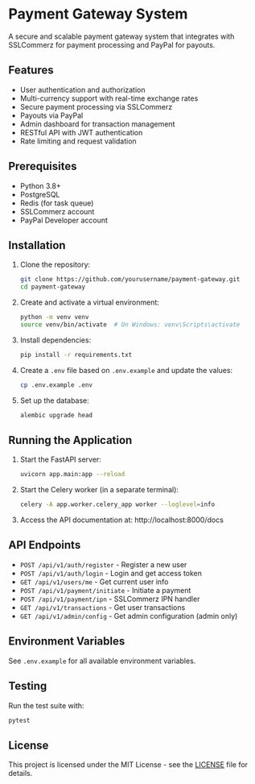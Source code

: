 # Payment Gateway System

A secure and scalable payment gateway system that integrates with SSLCommerz for payment processing and PayPal for payouts.

## Features

- User authentication and authorization
- Multi-currency support with real-time exchange rates
- Secure payment processing via SSLCommerz
- Payouts via PayPal
- Admin dashboard for transaction management
- RESTful API with JWT authentication
- Rate limiting and request validation

## Prerequisites

- Python 3.8+
- PostgreSQL
- Redis (for task queue)
- SSLCommerz account
- PayPal Developer account

## Installation

1. Clone the repository:
   ```bash
   git clone https://github.com/yourusername/payment-gateway.git
   cd payment-gateway
   ```

2. Create and activate a virtual environment:
   ```bash
   python -m venv venv
   source venv/bin/activate  # On Windows: venv\Scripts\activate
   ```

3. Install dependencies:
   ```bash
   pip install -r requirements.txt
   ```

4. Create a `.env` file based on `.env.example` and update the values:
   ```bash
   cp .env.example .env
   ```

5. Set up the database:
   ```bash
   alembic upgrade head
   ```

## Running the Application

1. Start the FastAPI server:
   ```bash
   uvicorn app.main:app --reload
   ```

2. Start the Celery worker (in a separate terminal):
   ```bash
   celery -A app.worker.celery_app worker --loglevel=info
   ```

3. Access the API documentation at: http://localhost:8000/docs

## API Endpoints

- `POST /api/v1/auth/register` - Register a new user
- `POST /api/v1/auth/login` - Login and get access token
- `GET /api/v1/users/me` - Get current user info
- `POST /api/v1/payment/initiate` - Initiate a payment
- `POST /api/v1/payment/ipn` - SSLCommerz IPN handler
- `GET /api/v1/transactions` - Get user transactions
- `GET /api/v1/admin/config` - Get admin configuration (admin only)

## Environment Variables

See `.env.example` for all available environment variables.

## Testing

Run the test suite with:

```bash
pytest
```

## License

This project is licensed under the MIT License - see the [LICENSE](LICENSE) file for details.
